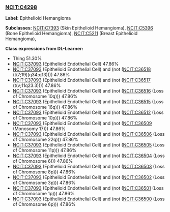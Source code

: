 
### [NCIT:C4298](http://purl.obolibrary.org/obo/NCIT_C4298)
**Label:** Epithelioid Hemangioma

**Subclasses:** [NCIT:C7393](http://purl.obolibrary.org/obo/NCIT_C7393) (Skin Epithelioid Hemangioma), [NCIT:C5396](http://purl.obolibrary.org/obo/NCIT_C5396) (Bone Epithelioid Hemangioma), [NCIT:C5211](http://purl.obolibrary.org/obo/NCIT_C5211) (Breast Epithelioid Hemangioma), 

**Class expressions from DL-Learner:**

- Thing 51.30%
- [NCIT:C37093](http://purl.obolibrary.org/obo/NCIT_C37093) (Epithelioid Endothelial Cell) 47.86%
- [NCIT:C37093](http://purl.obolibrary.org/obo/NCIT_C37093) (Epithelioid Endothelial Cell) and (not ([NCIT:C36518](http://purl.obolibrary.org/obo/NCIT_C36518) (t(7;19)(q34;q13)))) 47.86%
- [NCIT:C37093](http://purl.obolibrary.org/obo/NCIT_C37093) (Epithelioid Endothelial Cell) and (not ([NCIT:C36517](http://purl.obolibrary.org/obo/NCIT_C36517) (t(v;11q23.3)))) 47.86%
- [NCIT:C37093](http://purl.obolibrary.org/obo/NCIT_C37093) (Epithelioid Endothelial Cell) and (not ([NCIT:C36516](http://purl.obolibrary.org/obo/NCIT_C36516) (Loss of Chromosome 10q))) 47.86%
- [NCIT:C37093](http://purl.obolibrary.org/obo/NCIT_C37093) (Epithelioid Endothelial Cell) and (not ([NCIT:C36515](http://purl.obolibrary.org/obo/NCIT_C36515) (Loss of Chromosome 16q))) 47.86%
- [NCIT:C37093](http://purl.obolibrary.org/obo/NCIT_C37093) (Epithelioid Endothelial Cell) and (not ([NCIT:C36512](http://purl.obolibrary.org/obo/NCIT_C36512) (Loss of Chromosome 10p))) 47.86%
- [NCIT:C37093](http://purl.obolibrary.org/obo/NCIT_C37093) (Epithelioid Endothelial Cell) and (not ([NCIT:C36509](http://purl.obolibrary.org/obo/NCIT_C36509) (Monosomy 17))) 47.86%
- [NCIT:C37093](http://purl.obolibrary.org/obo/NCIT_C37093) (Epithelioid Endothelial Cell) and (not ([NCIT:C36506](http://purl.obolibrary.org/obo/NCIT_C36506) (Loss of Chromosome 22q))) 47.86%
- [NCIT:C37093](http://purl.obolibrary.org/obo/NCIT_C37093) (Epithelioid Endothelial Cell) and (not ([NCIT:C36505](http://purl.obolibrary.org/obo/NCIT_C36505) (Loss of Chromosome 11p))) 47.86%
- [NCIT:C37093](http://purl.obolibrary.org/obo/NCIT_C37093) (Epithelioid Endothelial Cell) and (not ([NCIT:C36504](http://purl.obolibrary.org/obo/NCIT_C36504) (Loss of Chromosome 6))) 47.86%
- [NCIT:C37093](http://purl.obolibrary.org/obo/NCIT_C37093) (Epithelioid Endothelial Cell) and (not ([NCIT:C36503](http://purl.obolibrary.org/obo/NCIT_C36503) (Loss of Chromosome 8p))) 47.86%
- [NCIT:C37093](http://purl.obolibrary.org/obo/NCIT_C37093) (Epithelioid Endothelial Cell) and (not ([NCIT:C36502](http://purl.obolibrary.org/obo/NCIT_C36502) (Loss of Chromosome 3p))) 47.86%
- [NCIT:C37093](http://purl.obolibrary.org/obo/NCIT_C37093) (Epithelioid Endothelial Cell) and (not ([NCIT:C36501](http://purl.obolibrary.org/obo/NCIT_C36501) (Loss of Chromosome 1p))) 47.86%
- [NCIT:C37093](http://purl.obolibrary.org/obo/NCIT_C37093) (Epithelioid Endothelial Cell) and (not ([NCIT:C36500](http://purl.obolibrary.org/obo/NCIT_C36500) (Loss of Chromosome 6p))) 47.86%


